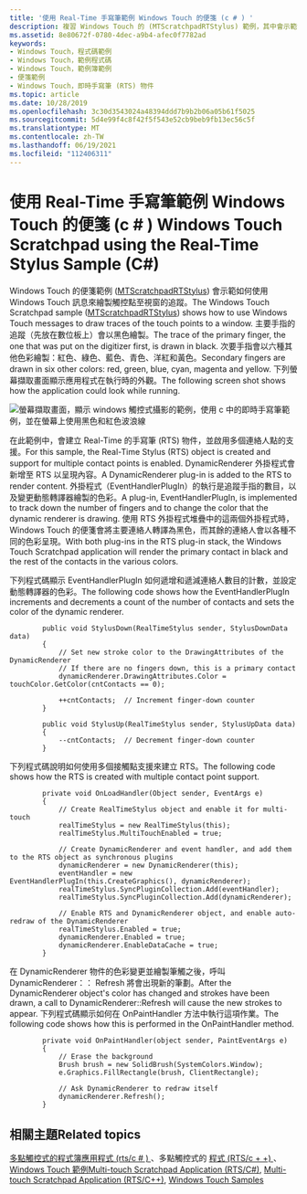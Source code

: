 ```yaml
---
title: '使用 Real-Time 手寫筆範例 Windows Touch 的便箋 (c # ) '
description: 複習 Windows Touch 的 (MTScratchpadRTStylus) 範例，其中會示範如何使用 Windows Touch 的訊息，將觸控點的追蹤繪製至視窗。
ms.assetid: 8e80672f-0780-4dec-a9b4-afec0f7782ad
keywords:
- Windows Touch，程式碼範例
- Windows Touch，範例程式碼
- Windows Touch，範例簿範例
- 便箋範例
- Windows Touch，即時手寫筆 (RTS) 物件
ms.topic: article
ms.date: 10/28/2019
ms.openlocfilehash: 3c30d3543024a48394ddd7b9b2b06a05b61f5025
ms.sourcegitcommit: 5d4e99f4c8f42f5f543e52cb9beb9fb13ec56c5f
ms.translationtype: MT
ms.contentlocale: zh-TW
ms.lasthandoff: 06/19/2021
ms.locfileid: "112406311"
---
```

# <a name="windows-touch-scratchpad-using-the-real-time-stylus-sample-c"></a><span data-ttu-id="f4673-108">使用 Real-Time 手寫筆範例 Windows Touch 的便箋 (c # ) </span><span class="sxs-lookup"><span data-stu-id="f4673-108">Windows Touch Scratchpad using the Real-Time Stylus Sample (C#)</span></span>

<span data-ttu-id="f4673-109">Windows Touch 的便箋範例 ([MTScratchpadRTStylus](https://github.com/microsoft/Windows-classic-samples/tree/master/Samples/Win7Samples/Touch/MTScratchpadRTStylus/CS)) 會示範如何使用 Windows Touch 訊息來繪製觸控點至視窗的追蹤。</span><span class="sxs-lookup"><span data-stu-id="f4673-109">The Windows Touch Scratchpad sample ([MTScratchpadRTStylus](https://github.com/microsoft/Windows-classic-samples/tree/master/Samples/Win7Samples/Touch/MTScratchpadRTStylus/CS)) shows how to use Windows Touch messages to draw traces of the touch points to a window.</span></span> <span data-ttu-id="f4673-110">主要手指的追蹤（先放在數位板上）會以黑色繪製。</span><span class="sxs-lookup"><span data-stu-id="f4673-110">The trace of the primary finger, the one that was put on the digitizer first, is drawn in black.</span></span> <span data-ttu-id="f4673-111">次要手指會以六種其他色彩繪製：紅色、綠色、藍色、青色、洋紅和黃色。</span><span class="sxs-lookup"><span data-stu-id="f4673-111">Secondary fingers are drawn in six other colors: red, green, blue, cyan, magenta and yellow.</span></span> <span data-ttu-id="f4673-112">下列螢幕擷取畫面顯示應用程式在執行時的外觀。</span><span class="sxs-lookup"><span data-stu-id="f4673-112">The following screen shot shows how the application could look while running.</span></span>

![螢幕擷取畫面，顯示 windows 觸控式攝影的範例，使用 c 中的即時手寫筆範例，並在螢幕上使用黑色和紅色波浪線](images/mtscratchpadrtstyluscs.png)

<span data-ttu-id="f4673-114">在此範例中，會建立 Real-Time 的手寫筆 (RTS) 物件，並啟用多個連絡人點的支援。</span><span class="sxs-lookup"><span data-stu-id="f4673-114">For this sample, the Real-Time Stylus (RTS) object is created and support for multiple contact points is enabled.</span></span> <span data-ttu-id="f4673-115">DynamicRenderer 外掛程式會新增至 RTS 以呈現內容。</span><span class="sxs-lookup"><span data-stu-id="f4673-115">A DynamicRenderer plug-in is added to the RTS to render content.</span></span> <span data-ttu-id="f4673-116">外掛程式（EventHandlerPlugIn）的執行是追蹤手指的數目，以及變更動態轉譯器繪製的色彩。</span><span class="sxs-lookup"><span data-stu-id="f4673-116">A plug-in, EventHandlerPlugIn, is implemented to track down the number of fingers and to change the color that the dynamic renderer is drawing.</span></span> <span data-ttu-id="f4673-117">使用 RTS 外掛程式堆疊中的這兩個外掛程式時，Windows Touch 的便箋會將主要連絡人轉譯為黑色，而其餘的連絡人會以各種不同的色彩呈現。</span><span class="sxs-lookup"><span data-stu-id="f4673-117">With both plug-ins in the RTS plug-in stack, the Windows Touch Scratchpad application will render the primary contact in black and the rest of the contacts in the various colors.</span></span>

<span data-ttu-id="f4673-118">下列程式碼顯示 EventHandlerPlugIn 如何遞增和遞減連絡人數目的計數，並設定動態轉譯器的色彩。</span><span class="sxs-lookup"><span data-stu-id="f4673-118">The following code shows how the EventHandlerPlugIn increments and decrements a count of the number of contacts and sets the color of the dynamic renderer.</span></span>

```CSharp
        public void StylusDown(RealTimeStylus sender, StylusDownData data)
        {
            // Set new stroke color to the DrawingAttributes of the DynamicRenderer
            // If there are no fingers down, this is a primary contact
            dynamicRenderer.DrawingAttributes.Color = touchColor.GetColor(cntContacts == 0);

            ++cntContacts;  // Increment finger-down counter
        }

        public void StylusUp(RealTimeStylus sender, StylusUpData data)
        {
            --cntContacts;  // Decrement finger-down counter
        }
```

<span data-ttu-id="f4673-119">下列程式碼說明如何使用多個接觸點支援來建立 RTS。</span><span class="sxs-lookup"><span data-stu-id="f4673-119">The following code shows how the RTS is created with multiple contact point support.</span></span>

```CSharp
        private void OnLoadHandler(Object sender, EventArgs e)
        {
            // Create RealTimeStylus object and enable it for multi-touch
            realTimeStylus = new RealTimeStylus(this);
            realTimeStylus.MultiTouchEnabled = true;

            // Create DynamicRenderer and event handler, and add them to the RTS object as synchronous plugins
            dynamicRenderer = new DynamicRenderer(this);
            eventHandler = new EventHandlerPlugIn(this.CreateGraphics(), dynamicRenderer);
            realTimeStylus.SyncPluginCollection.Add(eventHandler);
            realTimeStylus.SyncPluginCollection.Add(dynamicRenderer);

            // Enable RTS and DynamicRenderer object, and enable auto-redraw of the DynamicRenderer
            realTimeStylus.Enabled = true;
            dynamicRenderer.Enabled = true;
            dynamicRenderer.EnableDataCache = true;
        }
```

<span data-ttu-id="f4673-120">在 DynamicRenderer 物件的色彩變更並繪製筆觸之後，呼叫 DynamicRenderer：： Refresh 將會出現新的筆劃。</span><span class="sxs-lookup"><span data-stu-id="f4673-120">After the DynamicRenderer object's color has changed and strokes have been drawn, a call to DynamicRenderer::Refresh will cause the new strokes to appear.</span></span> <span data-ttu-id="f4673-121">下列程式碼顯示如何在 OnPaintHandler 方法中執行這項作業。</span><span class="sxs-lookup"><span data-stu-id="f4673-121">The following code shows how this is performed in the OnPaintHandler method.</span></span>

```CSharp
        private void OnPaintHandler(object sender, PaintEventArgs e)
        {
            // Erase the background
            Brush brush = new SolidBrush(SystemColors.Window);
            e.Graphics.FillRectangle(brush, ClientRectangle);

            // Ask DynamicRenderer to redraw itself
            dynamicRenderer.Refresh();
        }
```

## <a name="related-topics"></a><span data-ttu-id="f4673-122">相關主題</span><span class="sxs-lookup"><span data-stu-id="f4673-122">Related topics</span></span>

<span data-ttu-id="f4673-123">[多點觸控式的程式簿應用程式 (rts/c # ) ](https://github.com/microsoft/Windows-classic-samples/tree/master/Samples/Win7Samples/Touch/MTScratchpadRTStylus/CS)、多點觸控式的 [程式 (RTS/c + +) ](https://github.com/microsoft/Windows-classic-samples/tree/master/Samples/Win7Samples/Touch/MTScratchpadRTStylus/cpp)、 [Windows Touch 範例](windows-touch-samples.md)</span><span class="sxs-lookup"><span data-stu-id="f4673-123">[Multi-touch Scratchpad Application (RTS/C#)](https://github.com/microsoft/Windows-classic-samples/tree/master/Samples/Win7Samples/Touch/MTScratchpadRTStylus/CS), [Multi-touch Scratchpad Application (RTS/C++)](https://github.com/microsoft/Windows-classic-samples/tree/master/Samples/Win7Samples/Touch/MTScratchpadRTStylus/cpp), [Windows Touch Samples](windows-touch-samples.md)</span></span>
